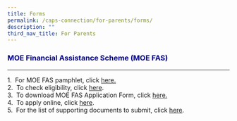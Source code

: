 ```yaml
---
title: Forms
permalink: /caps-connection/for-parents/forms/
description: ""
third_nav_title: For Parents
---
```

<h3 style="color:DarkBlue;">MOE Financial Assistance Scheme (MOE FAS)</h3>

---
1.&nbsp; For MOE FAS pamphlet, click&nbsp;[here.](/files/MOE%20FAS%20pamphlet%20EL%20for%20schools.pdf)<br>
2.&nbsp; To check eligibility, click&nbsp;[here](https://www.moe.gov.sg/financial-matters/financial-assistance%20).<br>
3.&nbsp; To download MOE FAS Application Form, click [here.](/files/MOE%20FAS%20Application%20Form%20Sep%202022.pdf)<br>
4.&nbsp; To apply online, click [here](https://go.gov.sg/moe-efas). <br>
5.&nbsp; For the list of supporting documents to submit, click&nbsp;[here](/files/MOE%20FAS%20Application%20-Documents%20to%20submit%20to%20school.pdf).<br>


